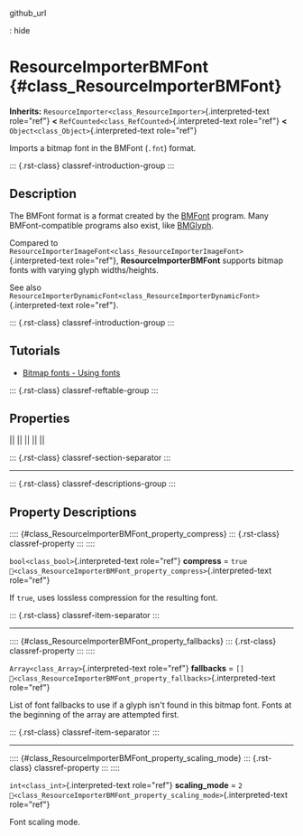 github_url

:   hide

# ResourceImporterBMFont {#class_ResourceImporterBMFont}

**Inherits:**
`ResourceImporter<class_ResourceImporter>`{.interpreted-text role="ref"}
**\<** `RefCounted<class_RefCounted>`{.interpreted-text role="ref"}
**\<** `Object<class_Object>`{.interpreted-text role="ref"}

Imports a bitmap font in the BMFont (`.fnt`) format.

::: {.rst-class}
classref-introduction-group
:::

## Description

The BMFont format is a format created by the
[BMFont](https://www.angelcode.com/products/bmfont/) program. Many
BMFont-compatible programs also exist, like
[BMGlyph](https://www.bmglyph.com/).

Compared to
`ResourceImporterImageFont<class_ResourceImporterImageFont>`{.interpreted-text
role="ref"}, **ResourceImporterBMFont** supports bitmap fonts with
varying glyph widths/heights.

See also
`ResourceImporterDynamicFont<class_ResourceImporterDynamicFont>`{.interpreted-text
role="ref"}.

::: {.rst-class}
classref-introduction-group
:::

## Tutorials

- [Bitmap fonts - Using
  fonts](../tutorials/ui/gui_using_fonts.html#bitmap-fonts)

::: {.rst-class}
classref-reftable-group
:::

## Properties

||
||
||
||
||

::: {.rst-class}
classref-section-separator
:::

------------------------------------------------------------------------

::: {.rst-class}
classref-descriptions-group
:::

## Property Descriptions

:::: {#class_ResourceImporterBMFont_property_compress}
::: {.rst-class}
classref-property
:::
::::

`bool<class_bool>`{.interpreted-text role="ref"} **compress** = `true`
`🔗<class_ResourceImporterBMFont_property_compress>`{.interpreted-text
role="ref"}

If `true`, uses lossless compression for the resulting font.

::: {.rst-class}
classref-item-separator
:::

------------------------------------------------------------------------

:::: {#class_ResourceImporterBMFont_property_fallbacks}
::: {.rst-class}
classref-property
:::
::::

`Array<class_Array>`{.interpreted-text role="ref"} **fallbacks** = `[]`
`🔗<class_ResourceImporterBMFont_property_fallbacks>`{.interpreted-text
role="ref"}

List of font fallbacks to use if a glyph isn\'t found in this bitmap
font. Fonts at the beginning of the array are attempted first.

::: {.rst-class}
classref-item-separator
:::

------------------------------------------------------------------------

:::: {#class_ResourceImporterBMFont_property_scaling_mode}
::: {.rst-class}
classref-property
:::
::::

`int<class_int>`{.interpreted-text role="ref"} **scaling_mode** = `2`
`🔗<class_ResourceImporterBMFont_property_scaling_mode>`{.interpreted-text
role="ref"}

Font scaling mode.
